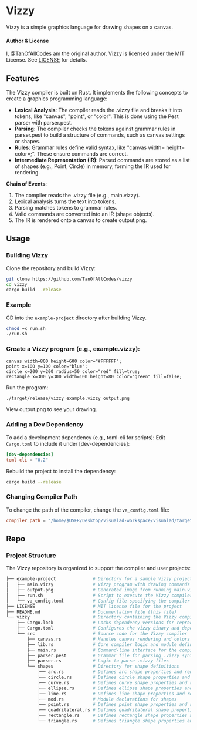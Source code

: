 # Vizzy

Vizzy is a simple graphics language for drawing shapes on a canvas.

#### Author & License

I, [@TanOfAllCodes](https://github.com/TanOfAllCodes/) am the original author.
Vizzy is licensed under the MIT License. See [LICENSE](LICENSE.md) for details.

## Features

The Vizzy compiler is built on Rust. It implements the following concepts to create a graphics programming language:

- **Lexical Analysis**: The compiler reads the .vizzy file and breaks it into tokens, like "canvas", "point", or "color". This is done using the Pest parser with parser.pest.
- **Parsing**: The compiler checks the tokens against grammar rules in parser.pest to build a structure of commands, such as canvas settings or shapes.
- **Rules**: Grammar rules define valid syntax, like "canvas width=<number> height=<number> color=<string>;". These ensure commands are correct.
- **Intermediate Representation (IR)**: Parsed commands are stored as a list of shapes (e.g., Point, Circle) in memory, forming the IR used for rendering.

**Chain of Events**:
1. The compiler reads the .vizzy file (e.g., main.vizzy).
2. Lexical analysis turns the text into tokens.
3. Parsing matches tokens to grammar rules.
4. Valid commands are converted into an IR (shape objects).
5. The IR is rendered onto a canvas to create output.png.

## Usage

### Building Vizzy

Clone the repository and build Vizzy:

```bash
git clone https://github.com/TanOfAllCodes/vizzy
cd vizzy
cargo build --release
```

### Example 

CD into the `example-project` directory after building Vizzy. 

```bash 
chmod +x run.sh 
./run.sh
```

### Create a Vizzy program (e.g., example.vizzy):

```vizzy
canvas width=800 height=600 color="#FFFFFF";
point x=100 y=100 color="blue";
circle x=200 y=200 radius=50 color="red" fill=true;
rectangle x=300 y=300 width=100 height=80 color="green" fill=false;
```

Run the program:

```bash
./target/release/vizzy example.vizzy output.png
```

View output.png to see your drawing.

### Adding a Dev Dependency

To add a development dependency (e.g., toml-cli for scripts):
Edit `Cargo.toml` to include it under [dev-dependencies]:

```toml
[dev-dependencies]
toml-cli = "0.2"
```

Rebuild the project to install the dependency:

```bash
cargo build --release
```

###  Changing Compiler Path 

To change the path of the compiler, change the `va_config.toml` file:

```toml
compiler_path = "/home/$USER/Desktop/visualad-workspace/visualad/target/release/vizzy"
```

## Repo 

### Project Structure

The Vizzy repository is organized to support the compiler and user projects:

```bash
├── example-project              # Directory for a sample Vizzy project
│   ├── main.vizzy               # Vizzy program with drawing commands
│   ├── output.png               # Generated image from running main.vizzy
│   ├── run.sh                   # Script to execute the Vizzy compiler
│   └── va_config.toml           # Config file specifying the compiler path
├── LICENSE                      # MIT license file for the project
├── README.md                    # Documentation file (this file)
└── vizzy                        # Directory containing the Vizzy compiler
    ├── Cargo.lock               # Locks dependency versions for reproducibility
    ├── Cargo.toml               # Configures the vizzy binary and dependencies
    └── src                      # Source code for the Vizzy compiler
        ├── canvas.rs            # Handles canvas rendering and colors
        ├── lib.rs               # Core compiler logic and module definitions
        ├── main.rs              # Command-line interface for the compiler
        ├── parser.pest          # Grammar file for parsing .vizzy syntax
        ├── parser.rs            # Logic to parse .vizzy files
        └── shapes               # Directory for shape definitions
            ├── arc.rs           # Defines arc shape properties and rendering
            ├── circle.rs        # Defines circle shape properties and rendering
            ├── curve.rs         # Defines curve shape properties and rendering
            ├── ellipse.rs       # Defines ellipse shape properties and rendering
            ├── line.rs          # Defines line shape properties and rendering
            ├── mod.rs           # Module declarations for shapes
            ├── point.rs         # Defines point shape properties and rendering
            ├── quadrilateral.rs # Defines quadrilateral shape properties and rendering
            ├── rectangle.rs     # Defines rectangle shape properties and rendering
            └── triangle.rs      # Defines triangle shape properties and rendering
```


